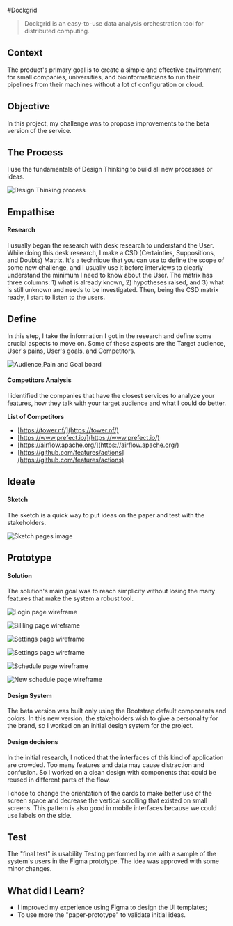 #Dockgrid
> Dockgrid is an easy-to-use data analysis orchestration tool for distributed computing.

## Context
The product's primary goal is to create a simple and effective environment for small companies, universities, 
and bioinformaticians to run their pipelines from their machines without a lot of configuration or cloud.

## Objective
In this project, my challenge was to propose improvements to the beta version of the service.


## The Process
I use the fundamentals of Design Thinking to build all new processes or ideas. 

![Design Thinking process](https://github.com/renataberoli/renataberoli.github.io/blob/main/renataberoli/docs/img/Design%20Thinking%20process.png?raw=true)

## Empathise

#### Research
I usually began the research with desk research to understand the User. While doing this desk research, 
I make a CSD (Certainties, Suppositions, and Doubts) Matrix. It's a technique that you can use to define the
scope of some new challenge, and I usually use it before interviews to clearly understand the minimum I need 
to know about the User. The matrix has three columns: 1) what is already known, 2) hypotheses raised, and 
3) what is still unknown and needs to be investigated. Then, being the CSD matrix ready, I start to listen to 
the users.

## Define
In this step, I take the information I got in the research and define some crucial aspects to move on. Some of 
these aspects are the Target audience, User's pains, User's goals, and Competitors.

![Audience,Pain and Goal board](https://github.com/renataberoli/renataberoli.github.io/blob/main/renataberoli/docs/img/Audience,%20Pain%20and%20Goal%20board.png?raw=true)

#### Competitors Analysis
I identified the companies that have the closest services to analyze your features, how they talk with your target 
audience and what I could do better.

**List of Competitors**
- [https://tower.nf/](https://tower.nf/)
- [https://www.prefect.io/](https://www.prefect.io/)
- [https://airflow.apache.org/](https://airflow.apache.org/)
- [https://github.com/features/actions](https://github.com/features/actions)


## Ideate

#### Sketch
The sketch is a quick way to put ideas on the paper and test with the stakeholders. 

![Sketch pages image](https://github.com/RenataBeroli/RenataBeroli/blob/main/Images/Sketch%20pages%20images.png?raw=true)


## Prototype

#### Solution
The solution's main goal was to reach simplicity without losing the many features that make the system a robust tool. 

![Login page wireframe](https://github.com/renataberoli/renataberoli.github.io/blob/main/renataberoli/docs/img/first_scream-orange.png?raw=true)

![Billling page wireframe](https://github.com/renataberoli/renataberoli.github.io/blob/main/renataberoli/docs/img/billing_screamv2.png?raw=true)

![Settings page wireframe](https://github.com/renataberoli/renataberoli.github.io/blob/main/renataberoli/docs/img/settings-user.png?raw=true)

![Settings page wireframe](https://github.com/renataberoli/renataberoli.github.io/blob/main/renataberoli/docs/img/settings-credentials.png?raw=true)

![Schedule page wireframe](https://github.com/renataberoli/renataberoli.github.io/blob/main/renataberoli/docs/img/shedule.png?raw=true)

![New schedule page wireframe](https://github.com/renataberoli/renataberoli.github.io/blob/main/renataberoli/docs/img/shedule-_new_schedule.png?raw=true)

#### Design System
The beta version was built only using the Bootstrap default components and colors. In this new version, the 
stakeholders wish to give a personality for the brand, so I worked on an initial design system for the project. 

#### Design decisions
In the initial research, I noticed that the interfaces of this kind of application are crowded. 
Too many features and data may cause distraction and confusion. So I worked on a clean design with components 
that could be reused in different parts of the flow. 

I chose to change the orientation of the cards to make better use of the screen space and decrease the vertical 
scrolling that existed on small screens. This pattern is also good in mobile interfaces because we could use 
labels on the side.

## Test
The "final test" is usability Testing performed by me with a sample of the system's users in the Figma prototype. 
The idea was approved with some minor changes. 

## What did I Learn?
- I improved my experience using  Figma to design the UI templates;
- To use more the "paper-prototype" to validate initial ideas.